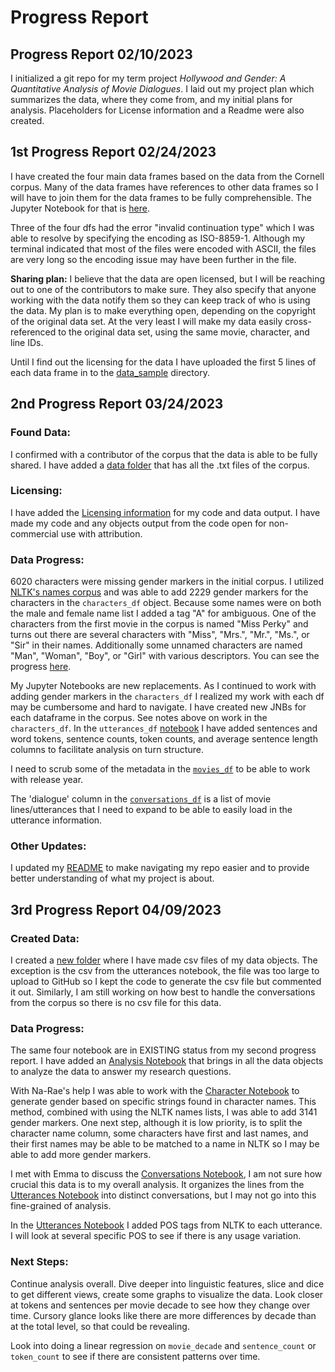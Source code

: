 # Progress Report

## Progress Report 02/10/2023
I initialized a git repo for my term project *Hollywood and Gender: A Quantitative Analysis of Movie Dialogues*. I laid out my project plan which summarizes the data, where they come from, and my initial plans for analysis. Placeholders for License information and a Readme were also created.

## 1st Progress Report 02/24/2023
I have created the four main data frames based on the data from the Cornell corpus. Many of the data frames have references to other data frames so I will have to join them for the data frames to be fully comprehensible. The Jupyter Notebook for that is [here](Data_Object_Creation.ipynb).

Three of the four dfs had the error "invalid continuation type" which I was able to resolve by specifying the encoding as ISO-8859-1. Although my terminal indicated that most of the files were encoded with ASCII, the files are very long so the encoding issue may have been further in the file.

**Sharing plan:** I believe that the data are open licensed, but I will be reaching out to one of the contributors to make sure. They also specify that anyone working with the data notify them so they can keep track of who is using the data. My plan is to make everything open, depending on the copyright of the original data set. At the very least I will make my data easily cross-referenced to the original data set, using the same movie, character, and line IDs.

Until I find out the licensing for the data I have uploaded the first 5 lines of each data frame in to the [data_sample](data_sample/) directory.

## 2nd Progress Report 03/24/2023
### Found Data:
I confirmed with a contributor of the corpus that the data is able to be fully shared. I have added a [data folder](./data/) that has all the .txt files of the corpus.

### Licensing:
I have added the [Licensing information](./LICENSE.md) for my code and data output. I have made my code and any objects output from the code open for non-commercial use with attribution.

### Data Progress:
6020 characters were missing gender markers in the initial corpus. I utilized [NLTK's names corpus](https://www.nltk.org/howto/corpus.html#word-lists-and-lexicons) and was able to add 2229 gender markers for the characters in the `characters_df` object. Because some names were on both the male and female name list I added a tag "A" for ambiguous. One of the characters from the first movie in the corpus is named "Miss Perky" and turns out there are several characters with "Miss", "Mrs.", "Mr.", "Ms.", or "Sir" in their names. Additionally some unnamed characters are named "Man", "Woman", "Boy", or "Girl" with various descriptors. You can see the progress [here](./Characters_Notebook.ipynb).

My Jupyter Notebooks are new replacements. As I continued to work with adding gender markers in the `characters_df` I realized my work with each df may be cumbersome and hard to navigate. I have created new JNBs for each dataframe in the corpus. See notes above on work in the `characters_df`. In the `utterances_df` [notebook](./Utterances_Notebook.ipynb) I have added sentences and word tokens, sentence counts, token counts, and average sentence length columns to facilitate analysis on turn structure.

I need to scrub some of the metadata in the [`movies_df`](./Movies_Notebook.ipynb) to be able to work with release year.

The 'dialogue' column in the [`conversations_df`](./Conversations_Notebook.ipynb) is a list of movie lines/utterances that I need to expand to be able to easily load in the utterance information.

### Other Updates:
I updated my [README](./README.txt) to make navigating my repo easier and to provide better understanding of what my project is about.


## 3rd Progress Report 04/09/2023
### Created Data:
I created a [new folder](./new_data/) where I have made csv files of my data objects. The exception is the csv from the utterances notebook, the file was too large to upload to GitHub so I kept the code to generate the csv file but commented it out. Similarly, I am still working on how best to handle the conversations from the corpus so there is no csv file for this data.

### Data Progress:
The same four notebook are in EXISTING status from my second progress report. I have added an [Analysis Notebook](./Analysis_Notebook.ipynb) that brings in all the data objects to analyze the data to answer my research questions.

With Na-Rae's help I was able to work with the [Character Notebook](./Characters_Notebook.ipynb) to generate gender based on specific strings found in character names. This method, combined with using the NLTK names lists, I was able to add 3141 gender markers. One next step, although it is low priority, is to split the character name column, some characters have first and last names, and their first names may be able to be matched to a name in NLTK so I may be able to add more gender markers.

I met with Emma to discuss the [Conversations Notebook](./Conversations_Notebook.ipynb), I am not sure how crucial this data is to my overall analysis. It organizes the lines from the [Utterances Notebook](./Utterances_Notebook.ipynb) into distinct conversations, but I may not go into this fine-grained of analysis.

In the [Utterances Notebook](./Utterances_Notebook.ipynb) I added POS tags from NLTK to each utterance. I will look at several specific POS to see if there is any usage variation.

### Next Steps:
Continue analysis overall. Dive deeper into linguistic features, slice and dice to get different views, create some graphs to visualize the data. Look closer at tokens and sentences per movie decade to see how they change over time. Cursory glance looks like there are more differences by decade than at the total level, so that could be revealing.

Look into doing a linear regression on `movie_decade` and `sentence_count` or  `token_count` to see if there are consistent patterns over time.
